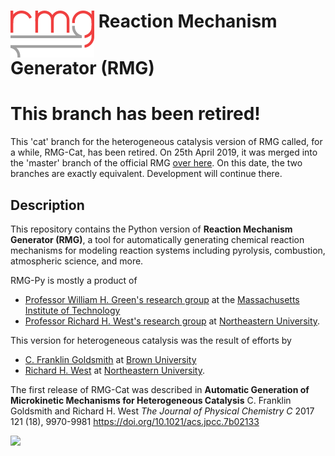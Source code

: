 # <img align="top" src="https://raw.githubusercontent.com/ReactionMechanismGenerator/RMG-Py/master/documentation/source/_static/rmg-logo-small.png"> Reaction Mechanism Generator (RMG)

# This branch has been retired!
This 'cat' branch for the heterogeneous catalysis version of RMG called,
for a while, RMG-Cat, has been retired.
On 25th April 2019, it was merged into the 'master' branch of the official
RMG [over here](https://github.com/ReactionMechanismGenerator/RMG-Py).
On this date, the two branches are exactly equivalent. Development will continue there.


## Description
This repository contains the Python version of **Reaction Mechanism Generator (RMG)**,
a tool for automatically generating chemical reaction
mechanisms for modeling reaction systems including pyrolysis, combustion,
atmospheric science, and more.


RMG-Py is mostly a product of 
- [Professor William H. Green's research group](http://cheme.scripts.mit.edu/green-group/) at the 
[Massachusetts Institute of Technology](http://web.mit.edu/) 
- [Professor Richard H. West's research group](http://www.northeastern.edu/comocheng/) at 
[Northeastern University](http://www.northeastern.edu/). 

This version for heterogeneous catalysis was the result of efforts by
- [C. Franklin Goldsmith](https://vivo.brown.edu/display/cfgoldsm) at [Brown University](https://www.brown.edu/academics/engineering/)
- [Richard H. West](http://www.che.neu.edu/people/west-richard) at 
[Northeastern University](http://www.che.neu.edu). 

The first release of RMG-Cat was described in 
**Automatic Generation of Microkinetic Mechanisms for Heterogeneous Catalysis**
C. Franklin Goldsmith and Richard H. West
*The Journal of Physical Chemistry C* 2017 121 (18), 9970-9981
https://doi.org/10.1021/acs.jpcc.7b02133

<img align="top" src="https://pubs.acs.org/appl/literatum/publisher/achs/journals/content/jpccck/2017/jpccck.2017.121.issue-18/acs.jpcc.7b02133/20170505/images/medium/jp-2017-02133c_0010.gif">